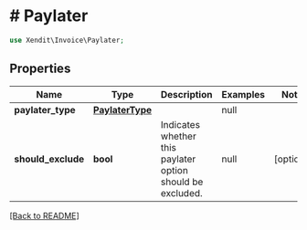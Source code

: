 # # Paylater


```php
use Xendit\Invoice\Paylater;
```
## Properties

| Name | Type | Description | Examples | Notes |
| ------------ | ------------- | ------------- | ------------- | -------------|
| **paylater_type** | [**PaylaterType**](PaylaterType.md) |  | null |  |
| **should_exclude** | **bool** | Indicates whether this paylater option should be excluded. | null |  [optional] |


[[Back to README]](../../README.md)
